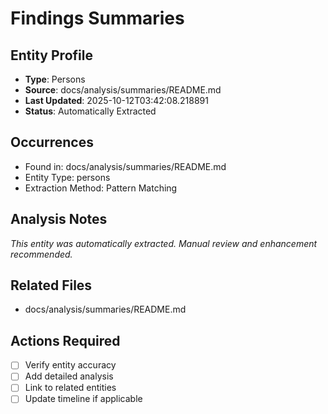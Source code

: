 # Findings Summaries

## Entity Profile
- **Type**: Persons
- **Source**: docs/analysis/summaries/README.md
- **Last Updated**: 2025-10-12T03:42:08.218891
- **Status**: Automatically Extracted

## Occurrences
- Found in: docs/analysis/summaries/README.md
- Entity Type: persons
- Extraction Method: Pattern Matching

## Analysis Notes
*This entity was automatically extracted. Manual review and enhancement recommended.*

## Related Files
- docs/analysis/summaries/README.md

## Actions Required
- [ ] Verify entity accuracy
- [ ] Add detailed analysis
- [ ] Link to related entities
- [ ] Update timeline if applicable
